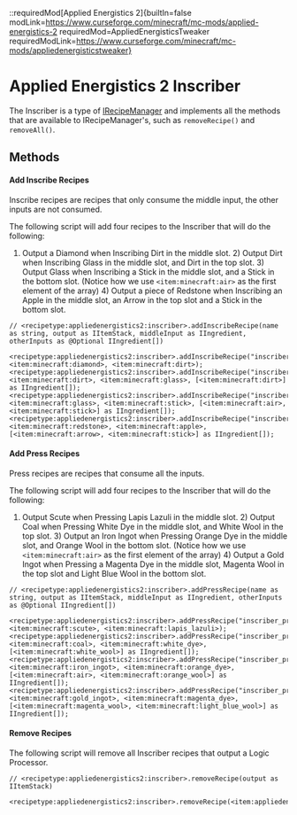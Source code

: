 ::requiredMod[Applied Energistics 2]{builtIn=false modLink=https://www.curseforge.com/minecraft/mc-mods/applied-energistics-2 requiredMod=AppliedEnergisticsTweaker requiredModLink=https://www.curseforge.com/minecraft/mc-mods/appliedenergisticstweaker}

# Applied Energistics 2 Inscriber

The Inscriber is a type of [IRecipeManager](/vanilla/api/managers/IRecipeManager) and implements all the methods that are available to IRecipeManager's, such as `removeRecipe()` and `removeAll()`.

## Methods

#### Add Inscribe Recipes

Inscribe recipes are recipes that only consume the middle input, the other inputs are not consumed.

The following script will add four recipes to the Inscriber that will do the following:

1) Output a Diamond when Inscribing Dirt in the middle slot. 2) Output Dirt when Inscribing Glass in the middle slot, and Dirt in the top slot. 3) Output Glass when Inscribing a Stick in the middle slot, and a Stick in the bottom slot. (Notice how we use `<item:minecraft:air>` as the first element of the array) 4) Output a piece of Redstone when Inscribing an Apple in the middle slot, an Arrow in the top slot and a Stick in the bottom slot.

```zenscript
// <recipetype:appliedenergistics2:inscriber>.addInscribeRecipe(name as string, output as IItemStack, middleInput as IIngredient, otherInputs as @Optional IIngredient[])

<recipetype:appliedenergistics2:inscriber>.addInscribeRecipe("inscriber_inscribe_test", <item:minecraft:diamond>, <item:minecraft:dirt>);
<recipetype:appliedenergistics2:inscriber>.addInscribeRecipe("inscriber_inscribe_test_top_input", <item:minecraft:dirt>, <item:minecraft:glass>, [<item:minecraft:dirt>] as IIngredient[]);
<recipetype:appliedenergistics2:inscriber>.addInscribeRecipe("inscriber_inscribe_test_bottom_input", <item:minecraft:glass>, <item:minecraft:stick>, [<item:minecraft:air>, <item:minecraft:stick>] as IIngredient[]);
<recipetype:appliedenergistics2:inscriber>.addInscribeRecipe("inscriber_inscribe_test_all_inputs", <item:minecraft:redstone>, <item:minecraft:apple>, [<item:minecraft:arrow>, <item:minecraft:stick>] as IIngredient[]);
```

#### Add Press Recipes

Press recipes are recipes that consume all the inputs.

The following script will add four recipes to the Inscriber that will do the following:

1) Output Scute when Pressing Lapis Lazuli in the middle slot. 2) Output Coal when Pressing White Dye in the middle slot, and White Wool in the top slot. 3) Output an Iron Ingot when Pressing Orange Dye in the middle slot, and Orange Wool in the bottom slot. (Notice how we use `<item:minecraft:air>` as the first element of the array) 4) Output a Gold Ingot when Pressing a Magenta Dye in the middle slot, Magenta Wool in the top slot and Light Blue Wool in the bottom slot.

```zenscript
// <recipetype:appliedenergistics2:inscriber>.addPressRecipe(name as string, output as IItemStack, middleInput as IIngredient, otherInputs as @Optional IIngredient[])

<recipetype:appliedenergistics2:inscriber>.addPressRecipe("inscriber_press_test", <item:minecraft:scute>, <item:minecraft:lapis_lazuli>);
<recipetype:appliedenergistics2:inscriber>.addPressRecipe("inscriber_press_test_top_input", <item:minecraft:coal>, <item:minecraft:white_dye>, [<item:minecraft:white_wool>] as IIngredient[]);
<recipetype:appliedenergistics2:inscriber>.addPressRecipe("inscriber_press_test_bottom_input", <item:minecraft:iron_ingot>, <item:minecraft:orange_dye>, [<item:minecraft:air>, <item:minecraft:orange_wool>] as IIngredient[]);
<recipetype:appliedenergistics2:inscriber>.addPressRecipe("inscriber_press_test_all_inputs", <item:minecraft:gold_ingot>, <item:minecraft:magenta_dye>, [<item:minecraft:magenta_wool>, <item:minecraft:light_blue_wool>] as IIngredient[]);
```

#### Remove Recipes

The following script will remove all Inscriber recipes that output a Logic Processor.

```zenscript
// <recipetype:appliedenergistics2:inscriber>.removeRecipe(output as IItemStack)

<recipetype:appliedenergistics2:inscriber>.removeRecipe(<item:appliedenergistics2:logic_processor>);
```